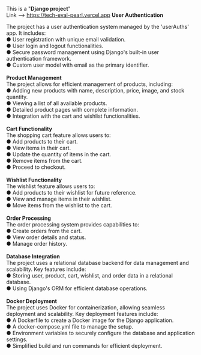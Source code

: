 This is a "**Django project**"</br>
Link --> https://tech-eval-pearl.vercel.app
**User Authentication**</br>

The project has a user authentication system managed by the 'userAuths' app. It includes:</br>
●	User registration with unique email validation.</br>
●	User login and logout functionalities.</br>
●	Secure password management using Django's built-in user authentication framework.</br>
●	Custom user model with email as the primary identifier.<br/>
</br>
**Product Management**</br>
The project allows for efficient management of products, including:</br>
●	Adding new products with name, description, price, image, and stock quantity.</br>
●	Viewing a list of all available products.</br>
●	Detailed product pages with complete information.</br>
●	Integration with the cart and wishlist functionalities.</br>
</br>
**Cart Functionality**</br>
The shopping cart feature allows users to:</br>
●	Add products to their cart.</br>
●	View items in their cart.</br>
●	Update the quantity of items in the cart.</br>
●	Remove items from the cart.</br>
●	Proceed to checkout.</br>
</br>
**Wishlist Functionality**</br>
The wishlist feature allows users to:</br>
●	Add products to their wishlist for future reference.</br>
●	View and manage items in their wishlist.</br>
●	Move items from the wishlist to the cart.</br>
</br>
**Order Processing**</br>
The order processing system provides capabilities to:</br>
●	Create orders from the cart.</br>
●	View order details and status.</br>
●	Manage order history.</br>
</br>
**Database Integration**</br>
The project uses a relational database backend for data management and scalability. Key features include:</br>
●	Storing user, product, cart, wishlist, and order data in a relational database.</br>
●	Using Django's ORM for efficient database operations.</br>
</br>
**Docker Deployment**</br>
The project uses Docker for containerization, allowing seamless deployment and scalability. Key deployment features include:</br>
●	A Dockerfile to create a Docker image for the Django application.</br>
●	A docker-compose.yml file to manage the setup.</br>
●	Environment variables to securely configure the database and application settings.</br>
●	Simplified build and run commands for efficient deployment.</br>

